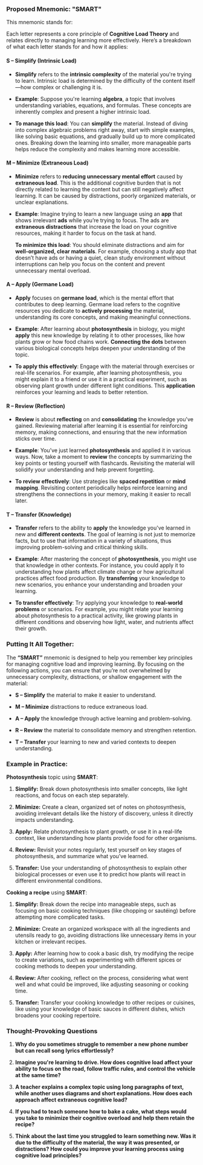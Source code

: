 ### **Proposed Mnemonic: "SMART"**

This mnemonic stands for:

Each letter represents a core principle of **Cognitive Load Theory** and relates directly to managing learning more effectively. Here’s a breakdown of what each letter stands for and how it applies:

#### **S – Simplify (Intrinsic Load)**

- **Simplify** refers to the **intrinsic complexity** of the material you're trying to learn. Intrinsic load is determined by the difficulty of the content itself—how complex or challenging it is.
    
- **Example**: Suppose you're learning **algebra**, a topic that involves understanding variables, equations, and formulas. These concepts are inherently complex and present a higher intrinsic load.
    
- **To manage this load**: You can **simplify** the material. Instead of diving into complex algebraic problems right away, start with simple examples, like solving basic equations, and gradually build up to more complicated ones. Breaking down the learning into smaller, more manageable parts helps reduce the complexity and makes learning more accessible.

#### **M – Minimize (Extraneous Load)**

- **Minimize** refers to **reducing unnecessary mental effort** caused by **extraneous load**. This is the additional cognitive burden that is not directly related to learning the content but can still negatively affect learning. It can be caused by distractions, poorly organized materials, or unclear explanations.
    
- **Example**: Imagine trying to learn a new language using an **app** that shows irrelevant **ads** while you’re trying to focus. The ads are **extraneous distractions** that increase the load on your cognitive resources, making it harder to focus on the task at hand.
    
    **To minimize this load**: You should eliminate distractions and aim for **well-organized, clear materials**. For example, choosing a study app that doesn’t have ads or having a quiet, clean study environment without interruptions can help you focus on the content and prevent unnecessary mental overload.
#### **A – Apply (Germane Load)**

- **Apply** focuses on **germane load**, which is the mental effort that contributes to deep learning. Germane load refers to the cognitive resources you dedicate to **actively processing** the material, understanding its core concepts, and making meaningful connections.
    
- **Example**: After learning about **photosynthesis** in biology, you might **apply** this new knowledge by relating it to other processes, like how plants grow or how food chains work. **Connecting the dots** between various biological concepts helps deepen your understanding of the topic.
    
- **To apply this effectively**: Engage with the material through exercises or real-life scenarios. For example, after learning photosynthesis, you might explain it to a friend or use it in a practical experiment, such as observing plant growth under different light conditions. This **application** reinforces your learning and leads to better retention.

#### **R – Review (Reflection)**

- **Review** is about **reflecting** on and **consolidating** the knowledge you've gained. Reviewing material after learning it is essential for reinforcing memory, making connections, and ensuring that the new information sticks over time.
    
- **Example**: You’ve just learned **photosynthesis** and applied it in various ways. Now, take a moment to **review** the concepts by summarizing the key points or testing yourself with flashcards. Revisiting the material will solidify your understanding and help prevent forgetting.
    
- **To review effectively**: Use strategies like **spaced repetition** or **mind mapping**. Revisiting content periodically helps reinforce learning and strengthens the connections in your memory, making it easier to recall later.

#### **T – Transfer (Knowledge)**

- **Transfer** refers to the ability to **apply** the knowledge you've learned in new and **different contexts**. The goal of learning is not just to memorize facts, but to use that information in a variety of situations, thus improving problem-solving and critical thinking skills.
    
- **Example**: After mastering the concept of **photosynthesis**, you might use that knowledge in other contexts. For instance, you could apply it to understanding how plants affect climate change or how agricultural practices affect food production. By **transferring** your knowledge to new scenarios, you enhance your understanding and broaden your learning.
    
- **To transfer effectively**: Try applying your knowledge to **real-world problems** or scenarios. For example, you might relate your learning about photosynthesis to a practical activity, like growing plants in different conditions and observing how light, water, and nutrients affect their growth.

### **Putting It All Together:**

The **“SMART”** mnemonic is designed to help you remember key principles for managing cognitive load and improving learning. By focusing on the following actions, you can ensure that you’re not overwhelmed by unnecessary complexity, distractions, or shallow engagement with the material:

- **S – Simplify** the material to make it easier to understand.
    
- **M – Minimize** distractions to reduce extraneous load.
    
- **A – Apply** the knowledge through active learning and problem-solving.
    
- **R – Review** the material to consolidate memory and strengthen retention.
    
- **T – Transfer** your learning to new and varied contexts to deepen understanding.

### **Example in Practice:**

**Photosynthesis** topic using **SMART**:

1. **Simplify:** Break down photosynthesis into smaller concepts, like light reactions, and focus on each step separately.
    
2. **Minimize:** Create a clean, organized set of notes on photosynthesis, avoiding irrelevant details like the history of discovery, unless it directly impacts understanding.
    
3. **Apply:** Relate photosynthesis to plant growth, or use it in a real-life context, like understanding how plants provide food for other organisms.
    
4. **Review:** Revisit your notes regularly, test yourself on key stages of photosynthesis, and summarize what you’ve learned.
    
5. **Transfer:** Use your understanding of photosynthesis to explain other biological processes or even use it to predict how plants will react in different environmental conditions.

 **Cooking a recipe** using **SMART**:

1. **Simplify:** Break down the recipe into manageable steps, such as focusing on basic cooking techniques (like chopping or sautéing) before attempting more complicated tasks.
    
2. **Minimize:** Create an organized workspace with all the ingredients and utensils ready to go, avoiding distractions like unnecessary items in your kitchen or irrelevant recipes.
    
3. **Apply:** After learning how to cook a basic dish, try modifying the recipe to create variations, such as experimenting with different spices or cooking methods to deepen your understanding.
    
4. **Review:** After cooking, reflect on the process, considering what went well and what could be improved, like adjusting seasoning or cooking time.
    
5. **Transfer:** Transfer your cooking knowledge to other recipes or cuisines, like using your knowledge of basic sauces in different dishes, which broadens your cooking repertoire.


### **Thought-Provoking Questions**

1. **Why do you sometimes struggle to remember a new phone number but can recall song lyrics effortlessly?**
    
2. **Imagine you're learning to drive. How does cognitive load affect your ability to focus on the road, follow traffic rules, and control the vehicle at the same time?**
    
3. **A teacher explains a complex topic using long paragraphs of text, while another uses diagrams and short explanations. How does each approach affect extraneous cognitive load?**
    
4. **If you had to teach someone how to bake a cake, what steps would you take to minimize their cognitive overload and help them retain the recipe?**
    
5. **Think about the last time you struggled to learn something new. Was it due to the difficulty of the material, the way it was presented, or distractions? How could you improve your learning process using cognitive load principles?**